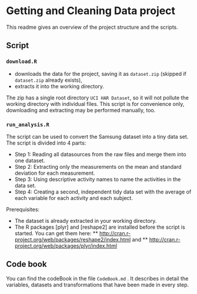 # Getting and Cleaning Data project

This readme gives an overview of the project structure and the scripts.

## Script

### `download.R`

 * downloads the data for the project, saving it as `dataset.zip` (skipped if `dataset.zip` already exists),
 * extracts it into the working directory.

The zip has a single root directory `UCI HAR Dataset`, so it will not pollute the working directory with individual files.
This script is for convenience only, downloading and extracting may be performed manually, too.

### `run_analysis.R`

The script can be used to convert the Samsung dataset into a tiny data set. The script is divided into 4 parts:

* Step 1: Reading all datasources from the raw files and merge them into one dataset.
* Step 2: Extracting only the measurements on the mean and standard deviation for each measurement.
* Step 3: Using descriptive activity names to name the activities in the data set.
* Step 4: Creating a second, independent tidy data set with the average of each variable for each activity and each subject. 

Prerequisites:

* The dataset is already extracted in your working directory.
* The R packages [plyr] and [reshape2] are installed before the script is started. You can get them here:
** http://cran.r-project.org/web/packages/reshape2/index.html and
** http://cran.r-project.org/web/packages/plyr/index.html

## Code book

You can find the codeBook in the file `CodeBook.md` . It describes in detail the variables, datasets and transformations that have been made in every step.